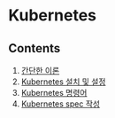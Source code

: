 # Kubernetes
## Contents
1. [간단한 이론](./basics/introduction.md)
2. [Kubernetes 설치 및 설정](./basics/installation.md)
3. [Kubernetes 명령어](./basics/commands.md)
4. [Kubernetes spec 작성](./basics/spec_yaml.md)